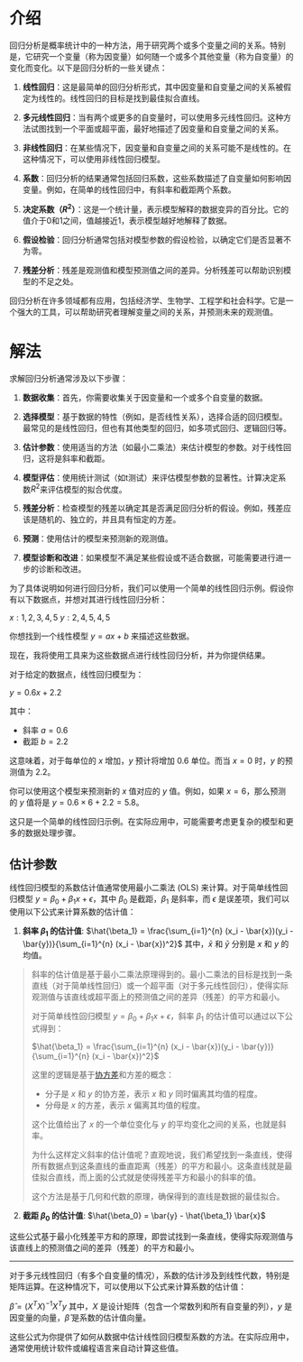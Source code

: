 # 介绍

回归分析是概率统计中的一种方法，用于研究两个或多个变量之间的关系。特别是，它研究一个变量（称为因变量）如何随一个或多个其他变量（称为自变量）的变化而变化。以下是回归分析的一些关键点：

1. **线性回归**：这是最简单的回归分析形式，其中因变量和自变量之间的关系被假定为线性的。线性回归的目标是找到最佳拟合直线。

2. **多元线性回归**：当有两个或更多的自变量时，可以使用多元线性回归。这种方法试图找到一个平面或超平面，最好地描述了因变量和自变量之间的关系。

3. **非线性回归**：在某些情况下，因变量和自变量之间的关系可能不是线性的。在这种情况下，可以使用非线性回归模型。

4. **系数**：回归分析的结果通常包括回归系数，这些系数描述了自变量如何影响因变量。例如，在简单的线性回归中，有斜率和截距两个系数。

5. **决定系数（$R^2$）**：这是一个统计量，表示模型解释的数据变异的百分比。它的值介于0和1之间，值越接近1，表示模型越好地解释了数据。

6. **假设检验**：回归分析通常包括对模型参数的假设检验，以确定它们是否显著不为零。

7. **残差分析**：残差是观测值和模型预测值之间的差异。分析残差可以帮助识别模型的不足之处。

回归分析在许多领域都有应用，包括经济学、生物学、工程学和社会科学。它是一个强大的工具，可以帮助研究者理解变量之间的关系，并预测未来的观测值。

# 解法

求解回归分析通常涉及以下步骤：

1. **数据收集**：首先，你需要收集关于因变量和一个或多个自变量的数据。

2. **选择模型**：基于数据的特性（例如，是否线性关系），选择合适的回归模型。最常见的是线性回归，但也有其他类型的回归，如多项式回归、逻辑回归等。

3. **估计参数**：使用适当的方法（如最小二乘法）来估计模型的参数。对于线性回归，这将是斜率和截距。

4. **模型评估**：使用统计测试（如t测试）来评估模型参数的显著性。计算决定系数$R^2$来评估模型的拟合优度。

5. **残差分析**：检查模型的残差以确定其是否满足回归分析的假设。例如，残差应该是随机的、独立的，并且具有恒定的方差。

6. **预测**：使用估计的模型来预测新的观测值。

7. **模型诊断和改进**：如果模型不满足某些假设或不适合数据，可能需要进行进一步的诊断和改进。

为了具体说明如何进行回归分析，我们可以使用一个简单的线性回归示例。假设你有以下数据点，并想对其进行线性回归分析：

$x: 1, 2, 3, 4, 5$
$y: 2, 4, 5, 4, 5$

你想找到一个线性模型 $y = ax + b$ 来描述这些数据。

现在，我将使用工具来为这些数据点进行线性回归分析，并为你提供结果。

对于给定的数据点，线性回归模型为：

$y = 0.6x + 2.2$

其中：
- 斜率 $a = 0.6$
- 截距 $b = 2.2$

这意味着，对于每单位的 $x$ 增加，$y$ 预计将增加 0.6 单位。而当 $x = 0$ 时，$y$ 的预测值为 2.2。

你可以使用这个模型来预测新的 $x$ 值对应的 $y$ 值。例如，如果 $x = 6$，那么预测的 $y$ 值将是 $y = 0.6 \times 6 + 2.2 = 5.8$。

这只是一个简单的线性回归示例。在实际应用中，可能需要考虑更复杂的模型和更多的数据处理步骤。

## 估计参数

线性回归模型的系数估计值通常使用最小二乘法 (OLS) 来计算。对于简单线性回归模型 $y = \beta_0 + \beta_1 x + \epsilon$，其中 $\beta_0$ 是截距，$\beta_1$ 是斜率，而 $\epsilon$ 是误差项，我们可以使用以下公式来计算系数的估计值：

1. **斜率 $\beta_1$ 的估计值**:
  $\hat{\beta_1} = \frac{\sum_{i=1}^{n} (x_i - \bar{x})(y_i - \bar{y})}{\sum_{i=1}^{n} (x_i - \bar{x})^2}$
  其中，$\bar{x}$ 和 $\bar{y}$ 分别是 $x$ 和 $y$ 的均值。

  >斜率的估计值是基于最小二乘法原理得到的。最小二乘法的目标是找到一条直线（对于简单线性回归）或一个超平面（对于多元线性回归），使得实际观测值与该直线或超平面上的预测值之间的差异（残差）的平方和最小。
  >
  >对于简单线性回归模型 $y = \beta_0 + \beta_1 x + \epsilon$，斜率 $\beta_1$ 的估计值可以通过以下公式得到：
  >
  >$\hat{\beta_1} = \frac{\sum_{i=1}^{n} (x_i - \bar{x})(y_i - \bar{y})}{\sum_{i=1}^{n} (x_i - \bar{x})^2}$
  >
  >这里的逻辑是基于[协方差](协方差.md)和方差的概念：
  >
  >- 分子是 $x$ 和 $y$ 的协方差，表示 $x$ 和 $y$ 同时偏离其均值的程度。
  >- 分母是 $x$ 的方差，表示 $x$ 偏离其均值的程度。
  >
  >这个比值给出了 $x$ 的一个单位变化与 $y$ 的平均变化之间的关系，也就是斜率。
  >
  >为什么这样定义斜率的估计值呢？直观地说，我们希望找到一条直线，使得所有数据点到这条直线的垂直距离（残差）的平方和最小。这条直线就是最佳拟合直线，而上面的公式就是使得残差平方和最小的斜率的值。
  >
  >这个方法是基于几何和代数的原理，确保得到的直线是数据的最佳拟合。

2. **截距 $\beta_0$ 的估计值**:
$\hat{\beta_0} = \bar{y} - \hat{\beta_1} \bar{x}$

这些公式基于最小化残差平方和的原理，即尝试找到一条直线，使得实际观测值与该直线上的预测值之间的差异（残差）的平方和最小。

---

对于多元线性回归（有多个自变量的情况），系数的估计涉及到线性代数，特别是矩阵运算。在这种情况下，可以使用以下公式来计算系数的估计值：

$\hat{\beta} = (X^T X)^{-1} X^T y$
其中，$X$ 是设计矩阵（包含一个常数列和所有自变量的列），$y$ 是因变量的向量，$\hat{\beta}$ 是系数的估计值向量。

这些公式为你提供了如何从数据中估计线性回归模型系数的方法。在实际应用中，通常使用统计软件或编程语言来自动计算这些值。